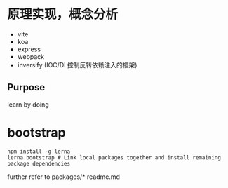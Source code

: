 # 原理实现，概念分析

* vite
* koa
* express
* webpack
* inversify (IOC/DI 控制反转依赖注入的框架)

## Purpose

learn by doing

# bootstrap

```
npm install -g lerna
lerna bootstrap # Link local packages together and install remaining package dependencies
```

further refer to packages/* readme.md
